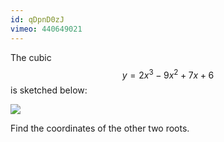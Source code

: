 ```yaml
---
id: qDpnD0zJ
vimeo: 440649021
---
```


The cubic
$$
y = 2x^3 - 9x^2 + 7x + 6
$$
is sketched below:

![](/img/learn/poly-02.svg)

Find the coordinates of the other two roots.
